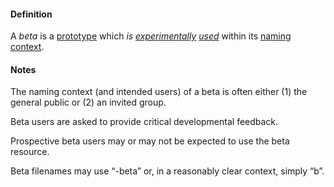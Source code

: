 #### Definition

A *beta* is a [prototype](https://github.com/gcassel/Modular-Organizing-Terminology/blob/master/terms/prototype.md) which *is [experimentally](https://github.com/gcassel/Modular-Organizing-Terminology/blob/master/terms/experiment.md) [used](https://github.com/gcassel/Modular-Organizing-Terminology/blob/master/terms/use.md)* within its [naming](https://github.com/gcassel/Modular-Organizing-Terminology/blob/master/terms/name.md) [context](https://github.com/gcassel/Modular-Organizing-Terminology/blob/master/terms/context.md).

#### Notes

The naming context (and intended users) of a beta is often either (1) the general public or (2) an invited group.  

Beta users are asked to provide critical developmental feedback.

Prospective beta users may or may not be expected to use the beta resource.

Beta filenames may use “-beta” or, in a reasonably clear context, simply “b”.
